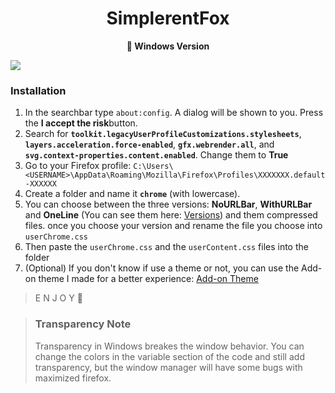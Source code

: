 <div align="center">
<h1>SimplerentFox</h1>
<b>🦊 Windows Version</b>
</div>

![](https://github.com/MiguelRAvila/SimplerentFox/blob/master/Images/Windows.png)

### Installation

1. In the searchbar type `about:config`. A dialog will be shown to you. Press the **I accept the risk**button.
2. Search for **`toolkit.legacyUserProfileCustomizations.stylesheets`**, **`layers.acceleration.force-enabled`**, **`gfx.webrender.all`**, and **`svg.context-properties.content.enabled`**. Change them to **True**
3. Go to your Firefox profile: `C:\Users\<USERNAME>\AppData\Roaming\Mozilla\Firefox\Profiles\XXXXXXX.default-XXXXXX`
4. Create a folder and name it **`chrome`** (with lowercase).
5. You can choose between the three versions: **NoURLBar**, **WithURLBar** and **OneLine** (You can see them here: [Versions](#three-versions)) and them compressed files. once you choose your version  and rename the file you choose into `userChrome.css` 
6. Then paste the `userChrome.css` and the `userContent.css` files into the folder
7. (Optional) If you don't know if use a theme or not, you can use the Add-on theme I made for a better experience: [Add-on Theme](https://addons.mozilla.org/en-US/firefox/addon/simplerentfox/)
 
> E N J O Y 🦊

> ### Transparency Note
>
> Transparency in Windows breakes the window behavior. You can change the colors in the variable section of the code and still add transparency, but the window manager will have some bugs with maximized firefox.